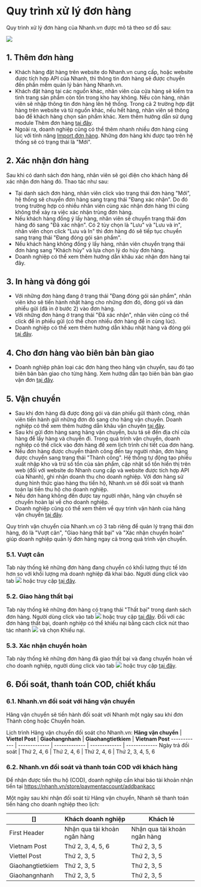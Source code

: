 # Quy trình xử lý đơn hàng

Quy trình xử lý đơn hàng của Nhanh.vn được mô tả theo sơ đồ sau:

![](link)

## 1. Thêm đơn hàng 
- Khách hàng đặt hàng trên website do Nhanh.vn cung cấp, hoặc website được tích hợp API của Nhanh, thì thông tin đơn hàng sẽ được chuyển đến phần mềm quản lý bán hàng Nhanh.vn.
- Khách đặt hàng tại các nguồn khác, nhân viên của cửa hàng sẽ kiểm tra tình trang sản phẩm còn tồn trong kho hay không. Nếu còn hàng, nhân viên sẽ nhập thông tin đơn hàng lên hệ thống. Trong cả 2 trường hợp đặt hàng trên website và từ nguồn khác, nếu hết hàng, nhân viên sẽ thông báo để khách hàng chọn sản phẩm khác. Xem thêm hướng dẫn sử dụng module Thêm đơn hàng [tại đây](link).
- Ngoài ra, doanh nghiệp cũng có thể thêm nhanh nhiều đơn hàng cùng lúc với tính năng [Import đơn hàng](link).
Những đơn hàng khi được tạo trên hệ thống sẽ có trạng thái là "Mới".

## 2. Xác nhận đơn hàng

Sau khi có danh sách đơn hàng, nhân viên sẽ gọi điện cho khách hàng để xác nhận đơn hàng đó. Thao tác như sau:

- Tại danh sách đơn hàng, nhân viên click vào trạng thái đơn hàng "Mới", hệ thống sẽ chuyển đơn hàng sang trạng thái "Đang xác nhận". Do đó trong trường hợp có nhiều nhân viên cùng xác nhận đơn hàng thì cũng không thể xảy ra việc xác nhận trùng đơn hàng.
- Nếu khách hàng đồng ý lấy hàng, nhân viên sẽ chuyển trạng thái đơn hàng đó sang "Đã xác nhận". Có 2 tùy chọn là "Lưu" và "Lưu và in", nhân viên chọn click "Lưu và In" thì đơn hàng đó sẽ tiếp tục chuyển sang trạng thái "Đang đóng gói sản phẩm".
- Nếu khách hàng không đồng ý lấy hàng, nhân viên chuyển trạng thái đơn hàng sang "Khách hủy" và lựa chọn lý do hủy đơn hàng.
- Doanh nghiệp có thể xem thêm hướng dẫn khâu xác nhận đơn hàng tại đây.

## 3. In hàng và đóng gói

- Với những đơn hàng đang ở trạng thái "Đang đóng gói sản phẩm", nhân viên kho sẽ tiến hành nhặt hàng cho những đơn đó, đóng gói và dán phiểu gửi (đã in ở bước 2) vào đơn hàng.
- Với những đơn hàng ở trạng thái "Đã xác nhận", nhân viên cũng có thể click để in phiếu gửi (có thể chọn nhiều đơn hàng để in cùng lúc).
- Doanh nghiệp có thể xem thêm hướng dẫn khâu nhặt hàng và đóng gói [tại đây](link).

## 4. Cho đơn hàng vào biên bản bàn giao
- Doanh nghiệp phân loại các đơn hàng theo hãng vận chuyển, sau đó tạo biên bản bàn giao cho từng hãng. Xem hướng dẫn tạo biên bản bàn giao vận đơn [tại đây](link).

## 5. Vận chuyển
- Sau khi đơn hàng đã được đóng gói và dán phiếu gửi thành công, nhân viên tiến hành gửi những đơn đó sang cho hãng vận chuyển. Doanh nghiệp có thể xem thêm hướng dẫn khâu vận chuyên [tại đây](link).
- Sau khi gửi đơn hàng sang hãng vận chuyển, bưu tá sẽ đến địa chỉ cửa hàng để lấy hàng và chuyển đi. Trong quá trình vận chuyển, doanh nghiệp có thể click vào đơn hàng để xem lịch trình chi tiết của đơn hàng.
- Nếu đơn hàng được chuyển thành công đến tay người nhận, đơn hàng được chuyển sang trạng thái "Thành công". Hệ thống tự động tạo phiếu xuất nhập kho và trừ số tồn của sản phẩm, cập nhật số tồn hiển thị trên web (đối với website do Nhanh cung cấp và website được tích hợp API của Nhanh), ghi nhận doanh thu cho doanh nghiệp. Với đơn hàng sử dụng hình thức giao hàng thu tiền hộ, Nhanh.vn sẽ đối soát và thanh toán lại tiền thu hộ cho doanh nghiệp.
- Nếu đơn hàng không đến được tay người nhận, hãng vận chuyển sẽ chuyển hoàn lại về cho doanh nghiệp.
- Doanh nghiệp cũng có thể xem thêm về quy trình vận hành của hãng vận chuyển [tại đây](link).

Quy trình vận chuyển của Nhanh.vn có 3 tab riêng để quản lý trạng thái đơn hàng, đó là "Vượt cân", "Giao hàng thất bại" và "Xác nhận chuyển hoàn" giúp doanh nghiệp quản lý đơn hàng ngay cả trong quá trình vận chuyển.

### 5.1. Vượt cân

Tab này thống kê những đơn hàng đang chuyển có khối lượng thực tế lớn hơn so với khối lượng mà doanh nghiệp đã khai báo. Người dùng click vào tab ![](link)  hoặc truy cập [tại đây](link).

### 5.2. Giao hàng thất bại

Tab này thống kê những đơn hàng có trạng thái "Thất bại" trong danh sách đơn hàng. Người dùng click vào tab ![](link) hoặc truy cập [tại đây](link). Đối với các đơn hàng thất bại, doanh nghiệp có thể khiếu nại bằng cách click nút thao tác nhanh ![](link) và chọn Khiếu nại.

### 5.3. Xác nhận chuyển hoàn

Tab này thống kê những đơn hàng đã giao thất bại và đang chuyển hoàn về cho doanh nghiệp, người dùng click vào tab ![](link) hoặc truy cập [tại đây](link).

## 6. Đối soát, thanh toán COD, chiết khấu
### 6.1. Nhanh.vn đối soát với hãng vận chuyển

Hãng vận chuyển sẽ tiền hành đối soát với Nhanh một ngày sau khi đơn Thành công hoặc Chuyển hoàn.

Lịch trình Hãng vận chuyển đối soát cho Nhanh.vn:
**Hãng vận chuyển** | **Viettel Post** | **Giaohangnhanh** | **Giaohangtietkiem** | **Vietnam Post**
------------ | ------------- | ------------- | ------------- | -------------
Ngày trả đối soát | Thứ 2, 4, 6 | Thứ 2, 4, 6 | Thứ 2, 4, 6 | Thứ 2, 3, 4, 5, 6

### 6.2. Nhanh.vn đối soát và thanh toán COD với khách hàng

Để nhận được tiền thu hộ (COD), doanh nghiệp cần khai báo tài khoản nhận tiền tại https://nhanh.vn/store/paymentaccount/addbankacc

Một ngày sau khi nhận đối soát từ Hãng vận chuyển, Nhanh sẽ thanh toán tiền hàng cho doanh nghiệp theo lịch:

[] | Khách doanh nghiệp | Khách lẻ
------------ | ------------- | -------------
First Header | Nhận qua tài khoản ngân hàng | Nhận qua tài khoản ngân hàng
Vietnam Post | Thứ 2, 3, 4, 5, 6 | Thứ 2, 3, 5
Viettel Post | Thứ 2, 3, 5 | Thứ 2, 3, 5
Giaohangtietkiem | Thứ 2, 3, 5 | Thứ 2, 3, 5
Giaohangnhanh | Thứ 2, 3, 5 | Thứ 2, 3, 5
